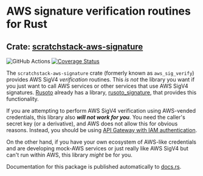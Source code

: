 # AWS signature verification routines for Rust
## Crate: [scratchstack-aws-signature](https://crates.io/crates/scratchstack-aws-signature)

![GitHub Actions](https://github.com/dacut/scratchstack-aws-signature/workflows/Rust/badge.svg)
[![Coverage Status](https://coveralls.io/repos/github/dacut/scratchstack-aws-signature/badge.svg?branch=master)](https://coveralls.io/github/dacut/scratchstack-aws-signature?branch=master)

The `scratchstack-aws-signature` crate (formerly known as `aws_sig_verify`) provides
AWS SigV4 _verification_ routines.
This *is not* the library you want if you just want to call AWS services
or other services that use AWS SigV4 signatures.
[Rusoto](https://github.com/rusoto/rusoto) already has a library, 
[rusoto_signature](https://docs.rs/rusoto_signature/), that provides this
functionality.

If you are attempting to perform AWS SigV4 verification using AWS-vended
credentials, this library also ___will not work for you___. You need the
caller's secret key (or a derivative), and AWS does not allow this for
obvious reasons. Instead, you should be using [API Gateway with IAM
authentication](https://docs.aws.amazon.com/apigateway/latest/developerguide/permissions.html).

On the other hand, if you have your own ecosystem of AWS-like credentials
and are developing mock-AWS services or just really like AWS SigV4 but
can't run within AWS, this library _might_ be for you.

Documentation for this package is published automatically to [docs.rs](https://docs.rs/scratchstack-aws-signature/).
